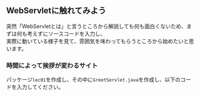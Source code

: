 ## WebServletに触れてみよう
突然「WebServletとは」と言うところから解説しても何も面白くないため、まずは何も考えずにソースコードを入力し、<br>
実際に動いている様子を見て、雰囲気を味わってもらうところから始めたいと思います。<br>
### 時間によって挨拶が変わるサイト
パッケージ`lec01`を作成し、その中に`GreetServlet.java`を作成し、以下のコードを入力してください。
``` java:GreetServlet

```
